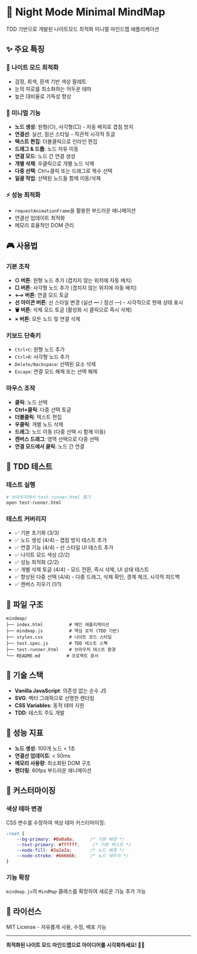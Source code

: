 # 🌙 Night Mode Minimal MindMap

TDD 기반으로 개발된 나이트모드 최적화 미니멀 마인드맵 애플리케이션

## ✨ 주요 특징

### 🎨 **나이트 모드 최적화**
- 검정, 회색, 흰색 기반 색상 팔레트
- 눈의 피로를 최소화하는 어두운 테마
- 높은 대비율로 가독성 향상

### 🔧 **미니멀 기능**
- **노드 생성**: 원형(○), 사각형(□) - 자동 배치로 겹침 방지
- **연결선**: 실선, 점선 스타일 - 직관적 시각적 토글
- **텍스트 편집**: 더블클릭으로 인라인 편집
- **드래그 & 드롭**: 노드 자유 이동
- **연결 모드**: 노드 간 연결 생성
- **개별 삭제**: 우클릭으로 개별 노드 삭제
- **다중 선택**: Ctrl+클릭 또는 드래그로 복수 선택
- **일괄 작업**: 선택된 노드들 함께 이동/삭제

### ⚡ **성능 최적화**
- `requestAnimationFrame`을 활용한 부드러운 애니메이션
- 연결선 업데이트 최적화
- 메모리 효율적인 DOM 관리

## 🎮 사용법

### 기본 조작
- **○ 버튼**: 원형 노드 추가 (겹치지 않는 위치에 자동 배치)
- **□ 버튼**: 사각형 노드 추가 (겹치지 않는 위치에 자동 배치)
- **⟷ 버튼**: 연결 모드 토글
- **선 아이콘 버튼**: 선 스타일 변경 (실선 ━ / 점선 ┅) - 시각적으로 현재 상태 표시
- **🗑 버튼**: 삭제 모드 토글 (활성화 시 클릭으로 즉시 삭제)
- **× 버튼**: 모든 노드 및 연결 삭제

### 키보드 단축키
- `Ctrl+C`: 원형 노드 추가
- `Ctrl+R`: 사각형 노드 추가
- `Delete/Backspace`: 선택된 요소 삭제
- `Escape`: 연결 모드 해제 또는 선택 해제

### 마우스 조작
- **클릭**: 노드 선택
- **Ctrl+클릭**: 다중 선택 토글
- **더블클릭**: 텍스트 편집
- **우클릭**: 개별 노드 삭제
- **드래그**: 노드 이동 (다중 선택 시 함께 이동)
- **캔버스 드래그**: 영역 선택으로 다중 선택
- **연결 모드에서 클릭**: 노드 간 연결

## 🧪 TDD 테스트

### 테스트 실행
```bash
# 브라우저에서 test-runner.html 열기
open test-runner.html
```

### 테스트 커버리지
- ✅ 기본 초기화 (3/3)
- ✅ 노드 생성 (4/4) - 겹침 방지 테스트 추가
- ✅ 연결 기능 (4/4) - 선 스타일 UI 테스트 추가
- ✅ 나이트 모드 색상 (2/2)
- ✅ 성능 최적화 (2/2)
- ✅ 개별 삭제 토글 (4/4) - 모드 전환, 즉시 삭제, UI 상태 테스트
- ✅ 향상된 다중 선택 (4/4) - 다중 드래그, 삭제 확인, 경계 체크, 시각적 피드백
- ✅ 캔버스 지우기 (1/1)

## 📁 파일 구조

```
mindmap/
├── index.html          # 메인 애플리케이션
├── mindmap.js          # 핵심 로직 (TDD 기반)
├── styles.css          # 나이트 모드 스타일
├── test.spec.js        # TDD 테스트 스펙
├── test-runner.html    # 브라우저 테스트 환경
└── README.md          # 프로젝트 문서
```

## 🚀 기술 스택

- **Vanilla JavaScript**: 의존성 없는 순수 JS
- **SVG**: 벡터 그래픽으로 선명한 렌더링
- **CSS Variables**: 동적 테마 지원
- **TDD**: 테스트 주도 개발

## 🎯 성능 지표

- **노드 생성**: 100개 노드 < 1초
- **연결선 업데이트**: < 50ms
- **메모리 사용량**: 최소화된 DOM 구조
- **렌더링**: 60fps 부드러운 애니메이션

## 🔧 커스터마이징

### 색상 테마 변경
CSS 변수를 수정하여 색상 테마 커스터마이징:

```css
:root {
    --bg-primary: #0a0a0a;      /* 기본 배경 */
    --text-primary: #ffffff;     /* 기본 텍스트 */
    --node-fill: #2a2a2a;       /* 노드 배경 */
    --node-stroke: #666666;     /* 노드 테두리 */
}
```

### 기능 확장
`mindmap.js`의 `MindMap` 클래스를 확장하여 새로운 기능 추가 가능

## 📄 라이선스

MIT License - 자유롭게 사용, 수정, 배포 가능

---

**최적화된 나이트 모드 마인드맵으로 아이디어를 시각화하세요! 🌙✨**